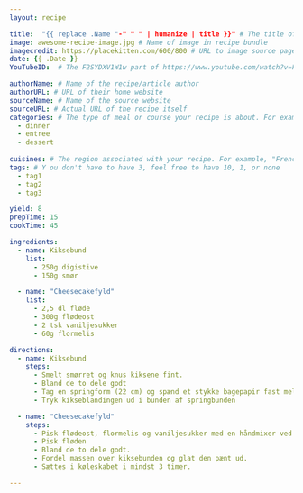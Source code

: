 ```yaml
---
layout: recipe

title:  "{{ replace .Name "-" " " | humanize | title }}" # The title of your awesome recipe
image: awesome-recipe-image.jpg # Name of image in recipe bundle
imagecredit: https://placekitten.com/600/800 # URL to image source page, website, or creator
date: {{ .Date }}
YouTubeID:  # The F2SYDXV1W1w part of https://www.youtube.com/watch?v=F2SYDXV1W1w

authorName: # Name of the recipe/article author
authorURL: # URL of their home website
sourceName: # Name of the source website
sourceURL: # Actual URL of the recipe itself
categories: # The type of meal or course your recipe is about. For example:
  - dinner
  - entree
  - dessert
 
cuisines: # The region associated with your recipe. For example, "French", Mediterranean", or "American".
tags: # Y ou don't have to have 3, feel free to have 10, 1, or none
  - tag1
  - tag2
  - tag3

yield: 8
prepTime: 15
cookTime: 45

ingredients:
  - name: Kiksebund
    list:
      - 250g digistive
      - 150g smør

  - name: "Cheesecakefyld"
    list:
      - 2,5 dl fløde
      - 300g flødeost
      - 2 tsk vaniljesukker
      - 60g flormelis

directions:
  - name: Kiksebund
    steps:
      - Smelt smørret og knus kiksene fint.
      - Bland de to dele godt
      - Tag en springform (22 cm) og spænd et stykke bagepapir fast mellem ring og bund.
      - Tryk kikseblandingen ud i bunden af springbunden

  - name: "Cheesecakefyld"
    steps:
      - Pisk flødeost, flormelis og vaniljesukker med en håndmixer ved lav hastighed
      - Pisk fløden
      - Bland de to dele godt.
      - Fordel massen over kiksebunden og glat den pænt ud.
      - Sættes i køleskabet i mindst 3 timer.

---
```

